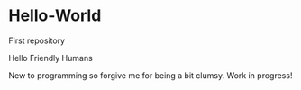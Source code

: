 # Hello-World
First repository

Hello Friendly Humans

  New to programming so forgive me for being a bit clumsy.  Work in progress!
  
  
